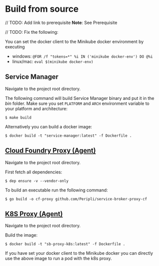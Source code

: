 # Build from source

// TODO: Add link to prerequisite
**Note**: See Prerequisite

// TODO: Fix the following:

You can set the docker client to the Minikube docker environment by executing
* windows: ```@FOR /f "tokens=*" %i IN ('minikube docker-env') DO @%i```
* linux/mac: ```eval $(minikube docker-env)```

## Service Manager

Navigate to the project root directory.

The following command will build Service Manager binary and put it in the *bin* folder. Make sure you set `PLATFORM` and `ARCH` environment variable to your platform and architecture:
```console
$ make build
```

Alternatively you can build a docker image:

```console
$ docker build -t "service-manager:latest" -f Dockerfile .
```


## [Cloud Foundry Proxy (Agent)](https://github.com/Peripli/service-broker-proxy-cf)

Navigate to the project root directory.

First fetch all dependencies:
```console
$ dep ensure -v --vendor-only
```

To build an executable run the following command:
```console
$ go build -o cf-proxy github.com/Peripli/service-broker-proxy-cf
```

## [K8S Proxy (Agent)](https://github.com/Peripli/service-broker-proxy-k8s)

Navigate to the project root directory.

Build the image:
```console
$ docker build -t "sb-proxy-k8s:latest" -f Dockerfile .
```

If you have set your docker client to the Minikube docker you can directly use the above image to run a pod with the k8s proxy.
